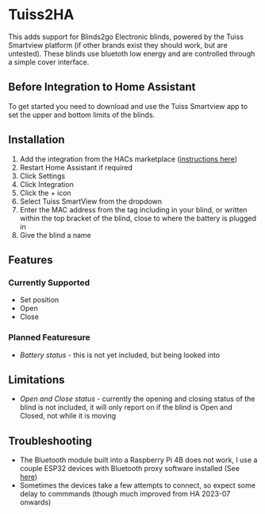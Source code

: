 # Tuiss2HA

This adds support for Blinds2go Electronic blinds, powered by the Tuiss Smartview platform (if other brands exist they should work, but are untested). These blinds use bluetoth low energy and are controlled through a simple cover interface.


## Before Integration to Home Assistant ##
To get started you need to download and use the Tuiss Smartview app to set the upper and bottom limits of the blinds.

## Installation ##
1. Add the integration from the HACs marketplace ([instructions here](https://hacs.xyz/docs/configuration/basic))
2. Restart Home Assistant if required
3. Click Settings
4. Click Integration
5. Click the + icon
6. Select Tuiss SmartView from the dropdown
7. Enter the MAC address from the tag including in your blind, or written within the top bracket of the blind, close to where the battery is plugged in
8. Give the blind a name

## Features ##

### Currently Supported ###
- Set position
- Open 
- Close

### Planned Featuresure ###
- *Battery status* - this is not yet included, but being looked into


## Limitations ##
- *Open and Close status* - currently the opening and closing status of the blind is not included, it will only report on if the blind is Open and Closed, not while it is moving


## Troubleshooting ##
- The Bluetooth module built into a Raspberry Pi 4B does not work, I use a couple ESP32 devices with Bluetooth proxy software installed (See [here](https://esphome.io/components/bluetooth_proxy.html))
- Sometimes the devices take a few attempts to connect, so expect some delay to commmands (though much improved from HA 2023-07 onwards)
